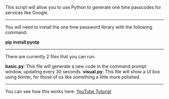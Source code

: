 This script will allow you to use Python to generate one time passcodes for services like Google.
***
You will need to install the one time password library with the following command:

**pip install pyotp**
***
There are currently 2 files that you can run:

**basic.py**: This file will generate a new code in the command prompt window, updating every 30 seconds.
**visual.py**: This file will show a UI box using tkinter, for those of us like something a little more polished.
***
You can see how this works here: [YouTube Tutorial](https://youtu.be/MQVdg3wlcnU)
